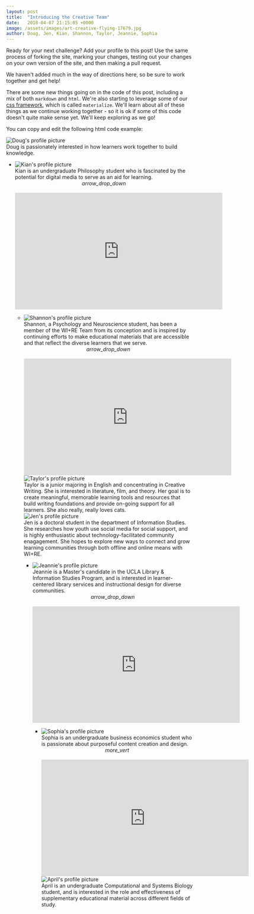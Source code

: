 ```yaml
---
layout: post
title:  "Introducing the Creative Team"
date:   2018-04-07 21:15:05 +0000
image: /assets/images/art-creative-flying-17679.jpg
author: Doug, Jen, Kian, Shannon, Taylor, Jeannie, Sophia
---
```

Ready for your next challenge? Add your profile to this post! Use the same process of forking the site, marking your changes, testing out your changes on your own version of the site, and then making a pull request.

We haven't added much in the way of directions here, so be sure to work together and get help!

There are some new things going on in the code of this post, including a mix of both `markdown` and <code>html</code>. We're also starting to leverage some of our [css framework](materializecss.com/), which is called `materialize`. We'll learn about all of these things as we continue working together - so it is ok if some of this code doesn't quite make sense yet. We'll keep exploring as we go!

You can copy and edit the following html code example:


<!-- this is a comment, we use comments to write notes that only appear in code -->
<!-- we also use comment to mark off sections of code to make things easier to read and scan -->
<!-- for example, in the code below, there is a start statement and an end statement to help us scan and read through the code. -->

<!-- Start Doug's profile -->
 <div class="col s12 offset-m2 l6 offset-l3">
        <div class="card-panel grey lighten-5 z-depth-1">
          <div class="row valign-wrapper">
            <div class="col s3">
              <img src="{{site.baseurl}}/assets/images/doug.jpg" alt="Doug's profile picture" class="circle responsive-img"> <!-- notice the "circle" class -->
            </div>
            <div class="col s9">
              <span class="black-text">
                Doug is passionately interested in how learners work together to build knowledge.
              </span>
            </div>
          </div>
        </div>
      </div>
<!-- End Doug's profile -->

<!-- Start Kian's profile -->
<ul class="collapsible" data-collapsible="expandable">
    <li>
    <div class="collapsible-header row z-depth-1 hoverable blue grey lighten-5">
       <div class="row valign-wrapper">
          <div class="col s3">
             <img src="{{site.baseurl}}/assets/images/kian.jpg" alt="Kian's profile picture" class="circle responsive-img"> 
          </div>
          <div class="col s9">
             <span class="black-text">
                Kian is an undergraduate Philosophy student who is fascinated by the potential for digital media to serve as an aid for learning.
             </span>
          </div>
       </div>
       <div><center><i class="material-icons md-36">arrow_drop_down</i></center></div>
    </div>
    <div class="collapsible-body">
       <div class="video-container">
          <iframe width="560" height="315" src="https://www.youtube.com/embed/aYhQEOXJ8d0" frameborder="0" allow="autoplay; encrypted-media" allowfullscreen></iframe>
       </div>
    </div>
    </li>
 <!-- End Kian's profile -->
 
 <!-- Start Shannon's profile -->
<ul class="collapsible" data-collapsible="expandable">
    <li>
    <div class="collapsible-header row z-depth-1 hoverable blue grey lighten-5">
       <div class="row valign-wrapper">
          <div class="col s3">
             <img src="{{site.baseurl}}/assets/images/shannon.jpg" alt="Shannon's profile picture" class="circle responsive-img">
          </div>
          <div class="col s9">
             <span class="black-text">
                Shannon, a Psychology and Neuroscience student, has been a member of the WI+RE Team from its conception and is inspired by continuing efforts to make educational materials that are accessible and that reflect the diverse learners that we serve. 
             </span>
          </div>
       </div>
       <div><center><i class="material-icons">arrow_drop_down</i></center></div>
    </div>
    <div class="collapsible-body">
       <div class="video-container">
          <iframe width="560" height="315" src="https://www.youtube.com/embed/u2bU-TJ4e98" frameborder="0" allow="autoplay; encrypted-media" allowfullscreen></iframe>
       </div>
    </div>
    </li>
<!-- End Shannon's profile -->
  
<!-- Start Taylor's profile -->
<div class="col s12 offset-m2 l6 offset-l3">
        <div class="card-panel grey lighten-5 z-depth-1">
          <div class="row valign-wrapper">
            <div class="col s3">
               <img src="{{site.baseurl}}/assets/images/Taylor.jpg" alt="Taylor's profile picture" class="circle responsive-img"> <!-- notice the "circle" class -->
            </div>
            <div class="col s9">
              <span class="black-text">
                Taylor is a junior majoring in English and concentrating in Creative Writing. She is interested in literature, film, and theory. Her goal is to create meaningful, memorable learning tools and resources that build writing foundations and provide on-going support for all learners. She also really, really loves cats.
                </span>
            </div>
          </div>
        </div>
      </div>
<!-- End Taylor's profile -->

<!-- Start Jen's profile -->
<div class="col s12 offset-m2 l6 offset-l3">
        <div class="card-panel grey lighten-5 z-depth-1">
          <div class="row valign-wrapper">
            <div class="col s3">
               <img src="{{site.baseurl}}/assets/images/jen.jpg" alt="Jen's profile picture" class="circle responsive-img"> <!-- notice the "circle" class -->
            </div>
            <div class="col s9">
              <span class="black-text">
                Jen is a doctoral student in the department of Information Studies. She researches how youth use social media for social support, and is highly enthusiastic about technology-facilitated community enagagement. She hopes to explore new ways to connect and grow learning communities through both offline and online means with WI+RE. 
                </span>
            </div>
          </div>
        </div>
      </div>
<!-- End Jen's profile -->

<!-- Start Jeannie's profile -->
<ul class="collapsible" data-collapsible="expandable">
    <li>
    <div class="collapsible-header row z-depth-1 hoverable blue grey lighten-5">
       <div class="row valign-wrapper">
          <div class="col s3">
             <img src="{{site.baseurl}}/assets/images/Jeannie.jpg" alt="Jeannie's profile picture" class="circle responsive-img"> 
          </div>
          <div class="col s9">
             <span class="black-text">
                Jeannie is a Master's candidate in the UCLA Library & Information Studies Program, and is interested in learner-centered library services and instructional design for diverse communities.
             </span>
          </div>
       </div>
       <div><center><i class="material-icons md-36">arrow_drop_down</i></center></div>
    </div>
    <div class="collapsible-body">
       <div class="video-container">
          <iframe width="560" height="315" src="https://www.youtube.com/embed/NsDt0dta_gg" frameborder="0" allow="autoplay; encrypted-media" allowfullscreen></iframe>
       </div>
    </div>
    </li>
 <!-- End Jeannie's profile -->

 <!-- Start Sophia's profile -->
<ul class="collapsible" data-collapsible="expandable">
    <li>
    <div class="collapsible-header row z-depth-1 hoverable blue grey lighten-5">
       <div class="row valign-wrapper">
          <div class="col s3">
             <img src="{{site.baseurl}}/assets/images/Sophia.jpg" alt="Sophia's profile picture" class="circle responsive-img">
          </div>
          <div class="col s9">
             <span class="black-text">
                Sophia is an undergraduate business economics student who is passionate about purposeful content creation and design. 
             </span>
          </div>
       </div>
       <div><center><i class="material-icons">more_vert</i></center></div>
    </div>
    <div class="collapsible-body">
       <div class="video-container">
          <iframe width="560" height="315" src="https://www.youtube.com/embed/BPreyxZZEVg" frameborder="0" allow="autoplay; encrypted-media" allowfullscreen></iframe>
       </div>
    </div>
    </li>
<!-- End Sophia's profile -->

<!-- Start April's profile -->
<div class="col s12 offset-m2 l6 offset-l3">
        <div class="card-panel grey lighten-5 z-depth-1">
          <div class="row valign-wrapper">
            <div class="col s3">
               <img src="{{site.baseurl}}/assets/images/IMG_8600.jpg" alt="April's profile picture" class="circle responsive-img"> 
            </div>
            <div class="col s9">
              <span class="black-text">
                April is an undergraduate Computational and Systems Biology student, and is interested in the role and effectiveness of supplementary educational material across different fields of study. 
                </span>
            </div>
          </div>
        </div>
      </div>
<!-- End April's profile -->
